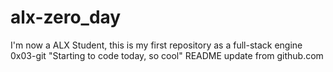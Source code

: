 # alx-zero_day
I'm now a ALX Student, this is my first repository as a full-stack engine 
0x03-git
"Starting to code today, so cool"
README update from github.com

